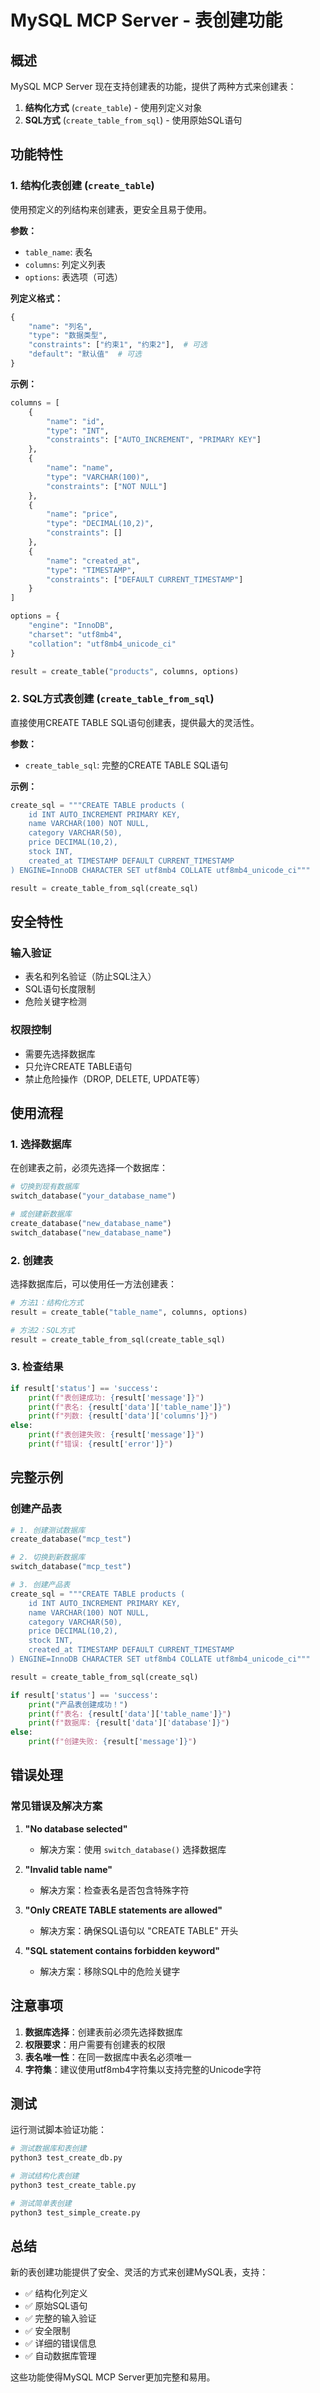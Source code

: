 # MySQL MCP Server - 表创建功能

## 概述

MySQL MCP Server 现在支持创建表的功能，提供了两种方式来创建表：

1. **结构化方式** (`create_table`) - 使用列定义对象
2. **SQL方式** (`create_table_from_sql`) - 使用原始SQL语句

## 功能特性

### 1. 结构化表创建 (`create_table`)

使用预定义的列结构来创建表，更安全且易于使用。

**参数：**
- `table_name`: 表名
- `columns`: 列定义列表
- `options`: 表选项（可选）

**列定义格式：**
```python
{
    "name": "列名",
    "type": "数据类型",
    "constraints": ["约束1", "约束2"],  # 可选
    "default": "默认值"  # 可选
}
```

**示例：**
```python
columns = [
    {
        "name": "id",
        "type": "INT",
        "constraints": ["AUTO_INCREMENT", "PRIMARY KEY"]
    },
    {
        "name": "name",
        "type": "VARCHAR(100)",
        "constraints": ["NOT NULL"]
    },
    {
        "name": "price",
        "type": "DECIMAL(10,2)",
        "constraints": []
    },
    {
        "name": "created_at",
        "type": "TIMESTAMP",
        "constraints": ["DEFAULT CURRENT_TIMESTAMP"]
    }
]

options = {
    "engine": "InnoDB",
    "charset": "utf8mb4",
    "collation": "utf8mb4_unicode_ci"
}

result = create_table("products", columns, options)
```

### 2. SQL方式表创建 (`create_table_from_sql`)

直接使用CREATE TABLE SQL语句创建表，提供最大的灵活性。

**参数：**
- `create_table_sql`: 完整的CREATE TABLE SQL语句

**示例：**
```python
create_sql = """CREATE TABLE products (
    id INT AUTO_INCREMENT PRIMARY KEY,
    name VARCHAR(100) NOT NULL,
    category VARCHAR(50),
    price DECIMAL(10,2),
    stock INT,
    created_at TIMESTAMP DEFAULT CURRENT_TIMESTAMP
) ENGINE=InnoDB CHARACTER SET utf8mb4 COLLATE utf8mb4_unicode_ci"""

result = create_table_from_sql(create_sql)
```

## 安全特性

### 输入验证
- 表名和列名验证（防止SQL注入）
- SQL语句长度限制
- 危险关键字检测

### 权限控制
- 需要先选择数据库
- 只允许CREATE TABLE语句
- 禁止危险操作（DROP, DELETE, UPDATE等）

## 使用流程

### 1. 选择数据库
在创建表之前，必须先选择一个数据库：

```python
# 切换到现有数据库
switch_database("your_database_name")

# 或创建新数据库
create_database("new_database_name")
switch_database("new_database_name")
```

### 2. 创建表
选择数据库后，可以使用任一方法创建表：

```python
# 方法1：结构化方式
result = create_table("table_name", columns, options)

# 方法2：SQL方式
result = create_table_from_sql(create_table_sql)
```

### 3. 检查结果
```python
if result['status'] == 'success':
    print(f"表创建成功: {result['message']}")
    print(f"表名: {result['data']['table_name']}")
    print(f"列数: {result['data']['columns']}")
else:
    print(f"表创建失败: {result['message']}")
    print(f"错误: {result['error']}")
```

## 完整示例

### 创建产品表
```python
# 1. 创建测试数据库
create_database("mcp_test")

# 2. 切换到新数据库
switch_database("mcp_test")

# 3. 创建产品表
create_sql = """CREATE TABLE products (
    id INT AUTO_INCREMENT PRIMARY KEY,
    name VARCHAR(100) NOT NULL,
    category VARCHAR(50),
    price DECIMAL(10,2),
    stock INT,
    created_at TIMESTAMP DEFAULT CURRENT_TIMESTAMP
) ENGINE=InnoDB CHARACTER SET utf8mb4 COLLATE utf8mb4_unicode_ci"""

result = create_table_from_sql(create_sql)

if result['status'] == 'success':
    print("产品表创建成功！")
    print(f"表名: {result['data']['table_name']}")
    print(f"数据库: {result['data']['database']}")
else:
    print(f"创建失败: {result['message']}")
```

## 错误处理

### 常见错误及解决方案

1. **"No database selected"**
   - 解决方案：使用 `switch_database()` 选择数据库

2. **"Invalid table name"**
   - 解决方案：检查表名是否包含特殊字符

3. **"Only CREATE TABLE statements are allowed"**
   - 解决方案：确保SQL语句以 "CREATE TABLE" 开头

4. **"SQL statement contains forbidden keyword"**
   - 解决方案：移除SQL中的危险关键字

## 注意事项

1. **数据库选择**：创建表前必须先选择数据库
2. **权限要求**：用户需要有创建表的权限
3. **表名唯一性**：在同一数据库中表名必须唯一
4. **字符集**：建议使用utf8mb4字符集以支持完整的Unicode字符

## 测试

运行测试脚本验证功能：

```bash
# 测试数据库和表创建
python3 test_create_db.py

# 测试结构化表创建
python3 test_create_table.py

# 测试简单表创建
python3 test_simple_create.py
```

## 总结

新的表创建功能提供了安全、灵活的方式来创建MySQL表，支持：

- ✅ 结构化列定义
- ✅ 原始SQL语句
- ✅ 完整的输入验证
- ✅ 安全限制
- ✅ 详细的错误信息
- ✅ 自动数据库管理

这些功能使得MySQL MCP Server更加完整和易用。

